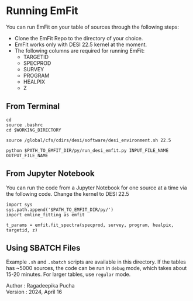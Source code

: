 # Running EmFit

You can run EmFit on your table of sources through the following steps:
* Clone the EmFit Repo to the directory of your choice.
* EmFit works only with DESI 22.5 kernel at the moment.
* The following columns are required for running EmFit:
    - TARGETID
    - SPECPROD
    - SURVEY
    - PROGRAM
    - HEALPIX
    - Z
 
## From Terminal
```
cd
source .bashrc
cd $WORKING_DIRECTORY

source /global/cfs/cdirs/desi/software/desi_environment.sh 22.5

python $PATH_TO_EMFIT_DIR/py/run_desi_emfit.py INPUT_FILE_NAME OUTPUT_FILE_NAME
```

## From Jupyter Notebook
You can run the code from a Jupyter Notebook for one source at a time via the following code. 
Change the kernel to DESI 22.5
```
import sys
sys.path.append('$PATH_TO_EMFIT_DIR/py/')
import emline_fitting as emfit

t_params = emfit.fit_spectra(specprod, survey, program, healpix, targetid, z)
```

## Using SBATCH Files
Example `.sh` and `.sbatch` scripts are available in this directory.
If the tables has ~5000 sources, the code can be run in `debug` mode, which takes about 15-20 minutes.
For larger tables, use `regular` mode.

Author : Ragadeepika Pucha \
Version : 2024, April 16

    
    
    


